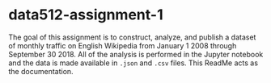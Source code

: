 # data512-assignment-1
The goal of this assignment is to construct, analyze, and publish a dataset of monthly traffic on English Wikipedia from January 1 2008 through September 30 2018. All of the analysis is performed in the Jupyter notebook and the data is made available in `.json` and `.csv` files. This ReadMe acts as the documentation.
